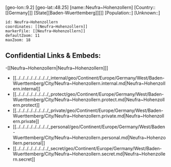 ﻿---
location: [48.25,9.2]
mapzoom: [7,12] 
mapmarker: city 
type: City
tags:
- geo/City


SpocWebEntityId: 32824
isDeleted: false
confidential: public

---
[geo-lon::9.2]
[geo-lat::48.25]
[name::Neufra~Hohenzollern]
[Country::[[Germany]]]
[State[[Baden-Wuerttemberg]]]]]
[Population::]
[Unknown::]


```leaflet
id: Neufra~Hohenzollern
coordinates: [[Neufra~Hohenzollern]]
markerFile: [[Neufra~Hohenzollern]]
defaultZoom: 11 
maxZoom: 18
```


## Confidential Links & Embeds: 
-[[Neufra~Hohenzollern|Neufra~Hohenzollern]]] 
- [[../../../../../../../../_internal/geo/Continent/Europe/Germany/West/Baden-Wuerttemberg/City/Neufra~Hohenzollern.internal.md|Neufra~Hohenzollern.internal]] 
- [[../../../../../../../../_protect/geo/Continent/Europe/Germany/West/Baden-Wuerttemberg/City/Neufra~Hohenzollern.protect.md|Neufra~Hohenzollern.protect]] 
- [[../../../../../../../../_private/geo/Continent/Europe/Germany/West/Baden-Wuerttemberg/City/Neufra~Hohenzollern.private.md|Neufra~Hohenzollern.private]] 
- [[../../../../../../../../_personal/geo/Continent/Europe/Germany/West/Baden-Wuerttemberg/City/Neufra~Hohenzollern.personal.md|Neufra~Hohenzollern.personal]] 
- [[../../../../../../../../_secret/geo/Continent/Europe/Germany/West/Baden-Wuerttemberg/City/Neufra~Hohenzollern.secret.md|Neufra~Hohenzollern.secret]] 
